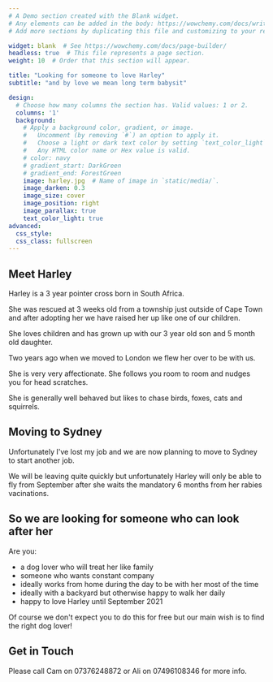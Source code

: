 ```yaml
---
# A Demo section created with the Blank widget.
# Any elements can be added in the body: https://wowchemy.com/docs/writing-markdown-latex/
# Add more sections by duplicating this file and customizing to your requirements.

widget: blank  # See https://wowchemy.com/docs/page-builder/
headless: true  # This file represents a page section.
weight: 10  # Order that this section will appear.

title: "Looking for someone to love Harley"
subtitle: "and by love we mean long term babysit"

design:
  # Choose how many columns the section has. Valid values: 1 or 2.
  columns: '1'
  background:
    # Apply a background color, gradient, or image.
    #   Uncomment (by removing `#`) an option to apply it.
    #   Choose a light or dark text color by setting `text_color_light`.
    #   Any HTML color name or Hex value is valid.
    # color: navy
    # gradient_start: DarkGreen
    # gradient_end: ForestGreen
    image: harley.jpg  # Name of image in `static/media/`.
    image_darken: 0.3
    image_size: cover
    image_position: right
    image_parallax: true
    text_color_light: true
advanced:
  css_style:
  css_class: fullscreen
---
```


## Meet Harley

Harley is a 3 year pointer cross born in South Africa. 

She was rescued at 3 weeks old from a township just outside of Cape Town and after adopting her we have raised her up like one of our children.

She loves children and has grown up with our 3 year old son and 5 month old daughter.

Two years ago when we moved to London we flew her over to be with us.

She is very very affectionate. She follows you room to room and nudges you for head scratches.

She is generally well behaved but likes to chase birds, foxes, cats and squirrels.

## Moving to Sydney

Unfortunately I've lost my job and we are now planning to move to Sydney to start another job. 

We will be leaving quite quickly but unfortunately Harley will only be able to fly from September after she waits the mandatory 6 months from her rabies vacinations.

## So we are looking for someone who can look after her

Are you:
- a dog lover who will treat her like family
- someone who wants constant company
- ideally works from home during the day to be with her most of the time
- ideally with a backyard but otherwise happy to walk her daily
- happy to love Harley until September 2021

Of course we don't expect you to do this for free but our main wish is to find the right dog lover!

## Get in Touch

Please call Cam on 07376248872 or Ali on 07496108346 for more info.

